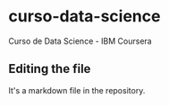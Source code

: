 # curso-data-science
Curso de Data Science - IBM Coursera

## Editing the file
It's a markdown file in the repository.
